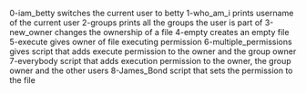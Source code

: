0-iam_betty switches the current user to betty
1-who_am_i prints username of the current user
2-groups prints all the groups the user is part of
3-new_owner changes the ownership of a file
4-empty creates an empty file
5-execute gives owner of file executing permission
6-multiple_permissions gives script that adds execute permission to the owner and the group owner
7-everybody script that adds execution permission to the owner, the group owner and the other users
8-James_Bond script that sets the permission to the file
